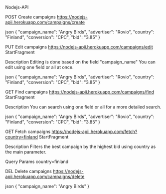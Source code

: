 Nodejs-API

POST
Create campaigns
https://nodejs-apii.herokuapp.com/campaigns/create


json
{
  "campaign_name": "Angry Birds",
  "advertiser": "Rovio",
  "country": "Finland",
  "conversion": "CPC",
  "bid": "3.85"
}

PUT
Edit campaigns
https://nodejs-apii.herokuapp.com/campaigns/edit
StartFragment

Description
Editing is done based on the field "campaign_name"
You can edit using one field or all at once.


json
{
  "campaign_name": "Angry Birds",
  "advertiser": "Rovio",
  "country": "Finland",
  "conversion": "CPC",
  "bid": "3.85"
}

GET
Find campaigns
https://nodejs-apii.herokuapp.com/campaigns/find
StartFragment

Description
You can search using one field or all for a more detailed search.


json
{
  "campaign_name": "Angry Birds",
  "advertiser": "Rovio",
  "country": "Finland",
  "conversion": "CPC",
  "bid": "3.85"
}

GET
Fetch campaigns
https://nodejs-apii.herokuapp.com/fetch?country=finland
StartFragment

Description
Filters the best campaign by the highest bid using country as the main parameter.

Query Params
country=finland

DEL
Delete campaigns
https://nodejs-apii.herokuapp.com/campaigns/delete


json
{
  "campaign_name": "Angry Birds"
}
